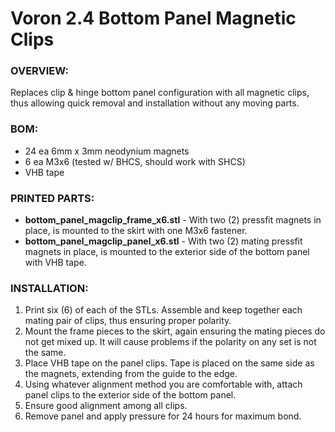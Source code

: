# Voron 2.4 Bottom Panel Magnetic Clips

### OVERVIEW:
Replaces clip & hinge bottom panel configuration with all magnetic clips, thus allowing quick removal and installation without any moving parts. 

### BOM:
- 24 ea 6mm x 3mm neodynium magnets
- 6 ea M3x6 (tested w/ BHCS, should work with SHCS)
- VHB tape

### PRINTED PARTS:
- **bottom_panel_magclip_frame_x6.stl** - With two (2) pressfit magnets in place, is mounted to the skirt with one M3x6 fastener.
- **bottom_panel_magclip_panel_x6.stl** - With two (2) mating pressfit magnets in place, is mounted to the exterior side of the bottom panel with VHB tape.

### INSTALLATION:
1. Print six (6) of each of the STLs. Assemble and keep together each mating pair of clips, thus ensuring proper polarity.
2. Mount the frame pieces to the skirt, again ensuring the mating pieces do not get mixed up. It will cause problems if the polarity on any set is not the same.
3. Place VHB tape on the panel clips. Tape is placed on the same side as the magnets, extending from the guide to the edge.
4. Using whatever alignment method you are comfortable with, attach panel clips to the exterior side of the bottom panel.
5. Ensure good alignment among all clips.
6. Remove panel and apply pressure for 24 hours for maximum bond.
